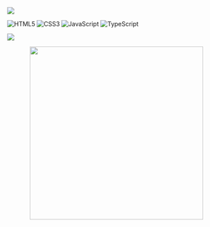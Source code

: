 ## 

![](https://komarev.com/ghpvc/?username=UndoneMajor&color=red)

![HTML5](https://img.shields.io/badge/html5-%23E34F26.svg?style=for-the-badge&logo=html5&logoColor=white)
![CSS3](https://img.shields.io/badge/css3-%231572B6.svg?style=for-the-badge&logo=css3&logoColor=white)
![JavaScript](https://img.shields.io/badge/javascript-%23323330.svg?style=for-the-badge&logo=javascript&logoColor=%23F7DF1E)
![TypeScript](https://img.shields.io/badge/typescript-%23007ACC.svg?style=for-the-badge&logo=typescript&logoColor=white)

![](https://github-readme-stats.vercel.app/api/top-langs/?username=undonemajor&theme=dark&hide_border=false&include_all_commits=true&count_private=false&layout=compact)
<div style="text-align: center">
  <img src="https://github-readme-stats.vercel.app/api?username=UndoneMajor&count_private=true&show_icons=true&theme=prussian" width="400">
<br />

</div>
